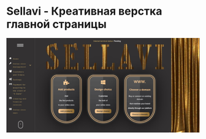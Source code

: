 # Sellavi - Креативная верстка главной страницы

![Image alt](https://github.com/EvgeniyBudaev/Sellavi/raw/master/app/images/readme1.jpg)
